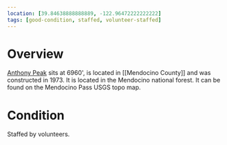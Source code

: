 ```yaml
---
location: [39.84638888888889, -122.96472222222222]
tags: [good-condition, staffed, volunteer-staffed]
---
```


# Overview

[Anthony Peak](http://www.peakbagging.com/CALookoutPhotos/AnthonyPeak.html) sits at 6960', is located in [[Mendocino County]] and was constructed in 1973. It is located in the Mendocino national forest. It can be found on the Mendocino Pass USGS topo map.

# Condition

Staffed by volunteers.
